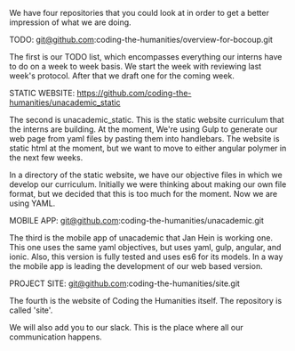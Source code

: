 We have four repositories that you could look at in order to get a
better impression of what we are doing.

TODO: git@github.com:coding-the-humanities/overview-for-bocoup.git

The first is our TODO list, which encompasses everything our interns
have to do on a week to week basis. We start the week with reviewing
last week's protocol. After that we draft one for the coming week.

STATIC WEBSITE: https://github.com/coding-the-humanities/unacademic_static

The second is unacademic_static. This is the static website curriculum
that the interns are building. At the moment, We're using Gulp to
generate our web page from yaml files by pasting them into handlebars.
The website is static html at the moment, but we want to move to either 
angular polymer in the next few weeks.

In a directory of the static website, we have our objective files in 
which we develop our curriculum.  Initially we were thinking about 
making our own file format, but we decided that this is too much for 
the moment. Now we are using YAML.

MOBILE APP: git@github.com:coding-the-humanities/unacademic.git

The third is the mobile app of unacademic that Jan Hein is working one.
This one uses the same yaml objectives, but uses yaml, gulp, angular,
and ionic. Also, this version is fully tested and uses es6 for its
models. In a way the mobile app is leading the development of our
web based version.

PROJECT SITE: git@github.com:coding-the-humanities/site.git

The fourth is the website of Coding the Humanities itself. The
repository is called 'site'.

We will also add you to our slack. This is the place where all our
communication happens.
